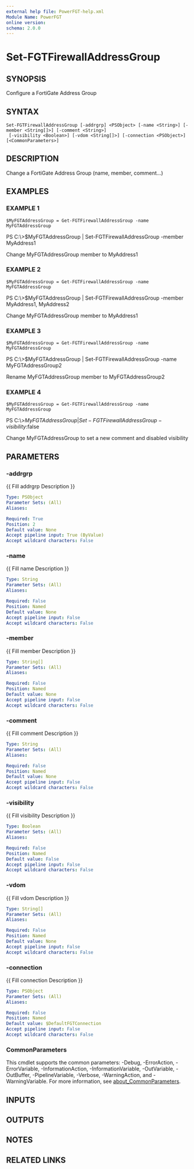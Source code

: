 ```yaml
---
external help file: PowerFGT-help.xml
Module Name: PowerFGT
online version:
schema: 2.0.0
---
```


# Set-FGTFirewallAddressGroup

## SYNOPSIS
Configure a FortiGate Address Group

## SYNTAX

```
Set-FGTFirewallAddressGroup [-addrgrp] <PSObject> [-name <String>] [-member <String[]>] [-comment <String>]
 [-visibility <Boolean>] [-vdom <String[]>] [-connection <PSObject>] [<CommonParameters>]
```

## DESCRIPTION
Change a FortiGate Address Group (name, member, comment...)

## EXAMPLES

### EXAMPLE 1
```
$MyFGTAddressGroup = Get-FGTFirewallAddressGroup -name MyFGTAddressGroup
```

PS C:\\\>$MyFGTAddressGroup | Set-FGTFirewallAddressGroup -member MyAddress1

Change MyFGTAddressGroup member to MyAddress1

### EXAMPLE 2
```
$MyFGTAddressGroup = Get-FGTFirewallAddressGroup -name MyFGTAddressGroup
```

PS C:\\\>$MyFGTAddressGroup | Set-FGTFirewallAddressGroup -member MyAddress1, MyAddress2

Change MyFGTAddressGroup member to MyAddress1

### EXAMPLE 3
```
$MyFGTAddressGroup = Get-FGTFirewallAddressGroup -name MyFGTAddressGroup
```

PS C:\\\>$MyFGTAddressGroup | Set-FGTFirewallAddressGroup -name MyFGTAddressGroup2

Rename MyFGTAddressGroup member to MyFGTAddressGroup2

### EXAMPLE 4
```
$MyFGTAddressGroup = Get-FGTFirewallAddressGroup -name MyFGTAddressGroup
```

PS C:\\\>$MyFGTAddressGroup | Set-FGTFirewallAddressGroup -visibility:$false

Change MyFGTAddressGroup to set a new comment and disabled visibility

## PARAMETERS

### -addrgrp
{{ Fill addrgrp Description }}

```yaml
Type: PSObject
Parameter Sets: (All)
Aliases:

Required: True
Position: 2
Default value: None
Accept pipeline input: True (ByValue)
Accept wildcard characters: False
```

### -name
{{ Fill name Description }}

```yaml
Type: String
Parameter Sets: (All)
Aliases:

Required: False
Position: Named
Default value: None
Accept pipeline input: False
Accept wildcard characters: False
```

### -member
{{ Fill member Description }}

```yaml
Type: String[]
Parameter Sets: (All)
Aliases:

Required: False
Position: Named
Default value: None
Accept pipeline input: False
Accept wildcard characters: False
```

### -comment
{{ Fill comment Description }}

```yaml
Type: String
Parameter Sets: (All)
Aliases:

Required: False
Position: Named
Default value: None
Accept pipeline input: False
Accept wildcard characters: False
```

### -visibility
{{ Fill visibility Description }}

```yaml
Type: Boolean
Parameter Sets: (All)
Aliases:

Required: False
Position: Named
Default value: False
Accept pipeline input: False
Accept wildcard characters: False
```

### -vdom
{{ Fill vdom Description }}

```yaml
Type: String[]
Parameter Sets: (All)
Aliases:

Required: False
Position: Named
Default value: None
Accept pipeline input: False
Accept wildcard characters: False
```

### -connection
{{ Fill connection Description }}

```yaml
Type: PSObject
Parameter Sets: (All)
Aliases:

Required: False
Position: Named
Default value: $DefaultFGTConnection
Accept pipeline input: False
Accept wildcard characters: False
```

### CommonParameters
This cmdlet supports the common parameters: -Debug, -ErrorAction, -ErrorVariable, -InformationAction, -InformationVariable, -OutVariable, -OutBuffer, -PipelineVariable, -Verbose, -WarningAction, and -WarningVariable. For more information, see [about_CommonParameters](http://go.microsoft.com/fwlink/?LinkID=113216).

## INPUTS

## OUTPUTS

## NOTES

## RELATED LINKS
